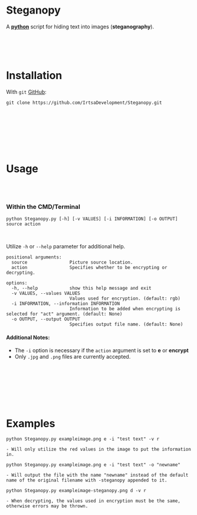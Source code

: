# **Steganopy**
A [**python**](https://www.python.org) script for hiding text into images (**steganography**).
<br />
<br />
<br />
<br />
​<br />
# Installation
With `git` [GitHub](https://github.com):
```
git clone https://github.com/IrtsaDevelopment/Steganopy.git
```
<br />
<br />
<br />
<br />
<br />
<br />

# Usage
<br />
<br />

### Within the CMD/Terminal
```
python Steganopy.py [-h] [-v VALUES] [-i INFORMATION] [-o OUTPUT] source action
```
<br />

Utilize `-h` or `--help` parameter for additional help.
```
positional arguments:
  source                Picture source location.
  action                Specifies whether to be encrypting or decrypting.

options:
  -h, --help            show this help message and exit
  -v VALUES, --values VALUES
                        Values used for encryption. (default: rgb)
  -i INFORMATION, --information INFORMATION
                        Information to be added when encrypting is selected for "act" argument. (default: None)
  -o OUTPUT, --output OUTPUT
                        Specifies output file name. (default: None)
```
#### Additional Notes: 
- The `-i` option is necessary if the `action` argument is set to **e** or **encrypt**
- Only `.jpg` and `.png` files are currently accepted.
<br />
<br />
<br />
<br />
<br />
<br />

# Examples
```
python Steganopy.py exampleimage.png e -i "test text" -v r

- Will only utilize the red values in the image to put the information in.
```
```
python Steganopy.py exampleimage.png e -i "test text" -o "newname"

- Will output the file with the name "newname" instead of the default name of the original filename with -steganopy appended to it.
```
```
python Steganopy.py exampleimage-steganopy.png d -v r

- When decrypting, the values used in encryption must be the same, otherwise errors may be thrown.
```
